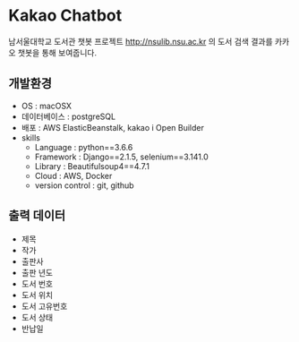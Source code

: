 # Kakao Chatbot

남서울대학교 도서관 챗봇 프로젝트
http://nsulib.nsu.ac.kr 의 도서 검색 결과를 카카오 챗봇을 통해 보여줍니다. 

## 개발환경

- OS : macOSX
- 데이터베이스 : postgreSQL
- 배포 : AWS ElasticBeanstalk, kakao i Open Builder
- skills 
	- Language : python==3.6.6
	- Framework : Django==2.1.5, selenium==3.141.0
	- Library : Beautifulsoup4==4.7.1
	- Cloud : AWS, Docker
	- version control : git, github


## 출력 데이터

- 제목
- 작가
- 출판사
- 출판 년도
- 도서 번호
- 도서 위치
- 도서 고유번호
- 도서 상태
- 반납일
